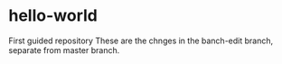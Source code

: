 # hello-world
First guided repository
These are the chnges in the banch-edit branch, separate from master branch.
